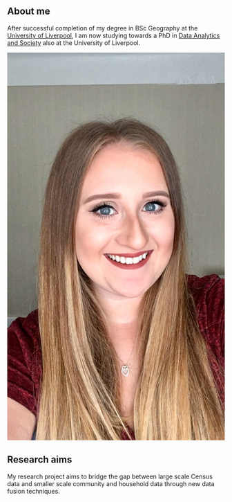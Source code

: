 ## About me

After successful completion of my degree in BSc Geography at the [University of Liverpool](https://www.liverpool.ac.uk/), I am now studying towards a PhD in [Data Analytics and Society](https://datacdt.org/) also at the University of Liverpool.

![Chloe Steele](IMG_2921.jpg)

## Research aims

My research project aims to bridge the gap between large scale Census data and smaller scale community and household data through new data fusion techniques.

